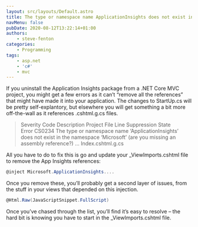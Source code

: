 ```yaml
---
layout: src/layouts/Default.astro
title: The type or namespace name ApplicationInsights does not exist in the namespace Microsoft
navMenu: false
pubDate: 2020-08-12T13:22:14+01:00
authors:
    - steve-fenton
categories:
    - Programming
tags:
    - asp.net
    - 'c#'
    - mvc
---
```


If you uninstall the Application Insights package from a .NET Core MVC project, you might get a few errors as it can’t “remove all the references” that might have made it into your application. The changes to StartUp.cs will be pretty self-explantory, but elsewhere you will get something a bit more off-the-wall as it references .cshtml.g.cs files.

> Severity Code Description Project File Line Suppression State  
> Error CS0234 The type or namespace name ‘ApplicationInsights’ does not exist in the namespace ‘Microsoft’ (are you missing an assembly reference?) … Index.cshtml.g.cs

All you have to do to fix this is go and update your \_ViewImports.cshtml file to remove the App Insights references:

```csharp
@inject Microsoft.ApplicationInsights....
```

Once you remove these, you’ll probably get a second layer of issues, from the stuff in your views that depended on this injection.

```csharp
@Html.Raw(JavaScriptSnippet.FullScript)
```

Once you’ve chased through the list, you’ll find it’s easy to resolve – the hard bit is knowing you have to start in the \_ViewImports.cshtml file.